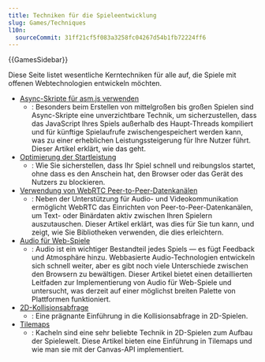 ```yaml
---
title: Techniken für die Spieleentwicklung
slug: Games/Techniques
l10n:
  sourceCommit: 31ff21cf5f083a3258fc04267d54b1fb72224ff6
---
```


{{GamesSidebar}}

Diese Seite listet wesentliche Kerntechniken für alle auf, die Spiele mit offenen Webtechnologien entwickeln möchten.

- [Async-Skripte für asm.js verwenden](/de/docs/Games/Techniques/Async_scripts)
  - : Besonders beim Erstellen von mittelgroßen bis großen Spielen sind Async-Skripte eine unverzichtbare Technik, um sicherzustellen, dass das JavaScript Ihres Spiels außerhalb des Haupt-Threads kompiliert und für künftige Spielaufrufe zwischengespeichert werden kann, was zu einer erheblichen Leistungssteigerung für Ihre Nutzer führt. Dieser Artikel erklärt, wie das geht.
- [Optimierung der Startleistung](/de/docs/Web/Performance/Guides/Optimizing_startup_performance)
  - : Wie Sie sicherstellen, dass Ihr Spiel schnell und reibungslos startet, ohne dass es den Anschein hat, den Browser oder das Gerät des Nutzers zu blockieren.
- [Verwendung von WebRTC Peer-to-Peer-Datenkanälen](/de/docs/Games/Techniques/WebRTC_data_channels)
  - : Neben der Unterstützung für Audio- und Videokommunikation ermöglicht WebRTC das Einrichten von Peer-to-Peer-Datenkanälen, um Text- oder Binärdaten aktiv zwischen Ihren Spielern auszutauschen. Dieser Artikel erklärt, was dies für Sie tun kann, und zeigt, wie Sie Bibliotheken verwenden, die dies erleichtern.
- [Audio für Web-Spiele](/de/docs/Games/Techniques/Audio_for_Web_Games)
  - : Audio ist ein wichtiger Bestandteil jedes Spiels — es fügt Feedback und Atmosphäre hinzu. Webbasierte Audio-Technologien entwickeln sich schnell weiter, aber es gibt noch viele Unterschiede zwischen den Browsern zu bewältigen. Dieser Artikel bietet einen detaillierten Leitfaden zur Implementierung von Audio für Web-Spiele und untersucht, was derzeit auf einer möglichst breiten Palette von Plattformen funktioniert.
- [2D-Kollisionsabfrage](/de/docs/Games/Techniques/2D_collision_detection)
  - : Eine prägnante Einführung in die Kollisionsabfrage in 2D-Spielen.
- [Tilemaps](/de/docs/Games/Techniques/Tilemaps)
  - : Kacheln sind eine sehr beliebte Technik in 2D-Spielen zum Aufbau der Spielewelt. Diese Artikel bieten eine Einführung in Tilemaps und wie man sie mit der Canvas-API implementiert.
